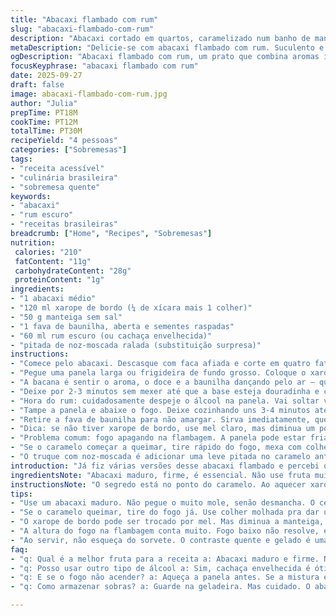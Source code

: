 ```yaml
---
title: "Abacaxi flambado com rum"
slug: "abacaxi-flambado-com-rum"
description: "Abacaxi cortado em quartos, caramelizado num banho de manteiga e bordo, envolto em baunilha e flambado com rum escuro. Receita sem nozes, lactose e glúten, adequada para vegetarianos. Técnica que explora aromas e texturas, resultando num prato quente, suculento e com toque alcoólico delicado. Serve quatro, ótima finalização rápida pra jantar informal ou sobremesa simples. Conta com truques para evitar queimar e dicas pra substituir rum por cachaça sem perder charme. Caramelo homogêneo e a crosta dourada sinalizam ponto de cozimento, enquanto flambagem dá cheiro envolvente e dramático. Pode acompanhar sorvete pra refrescar e contrastar."
metaDescription: "Delicie-se com abacaxi flambado com rum. Suculento e caramelizado, perfeito para um jantar descontraído ou sobremesa simples e charmosa."
ogDescription: "Abacaxi flambado com rum, um prato que combina aromas intensos e texturas quentes. Impressione seus amigos com essa refrescante sobremesa."
focusKeyphrase: "abacaxi flambado com rum"
date: 2025-09-27
draft: false
image: abacaxi-flambado-com-rum.jpg
author: "Julia"
prepTime: PT18M
cookTime: PT12M
totalTime: PT30M
recipeYield: "4 pessoas"
categories: ["Sobremesas"]
tags:
- "receita acessível"
- "culinária brasileira"
- "sobremesa quente"
keywords:
- "abacaxi"
- "rum escuro"
- "receitas brasileiras"
breadcrumb: ["Home", "Recipes", "Sobremesas"]
nutrition: 
 calories: "210"
 fatContent: "11g"
 carbohydrateContent: "28g"
 proteinContent: "1g"
ingredients:
- "1 abacaxi médio"
- "120 ml xarope de bordo (¼ de xícara mais 1 colher)"
- "50 g manteiga sem sal"
- "1 fava de baunilha, aberta e sementes raspadas"
- "60 ml rum escuro (ou cachaça envelhecida)"
- "pitada de noz-moscada ralada (substituição surpresa)"
instructions:
- "Comece pelo abacaxi. Descasque com faca afiada e corte em quatro fatias longas. Remova o miolo duro com cuidado pra não perder muita polpa. Reservar numa tigela."
- "Pegue uma panela larga ou frigideira de fundo grosso. Coloque o xarope de bordo, manteiga e a fava de baunilha com suas sementes. Ligue fogo médio-baixo. Mexa de leve pra ajudar a mistura incorporar. A hora é aquela em que começa a formar bolhas pequenas e a cor fica âmbar claro, sinal de caramelo começando."
- "A bacana é sentir o aroma, o doce e a baunilha dançando pelo ar — quase um convite. Quando vir que o caramelo está ligeiramente espesso, mas não queimado nem escuro, é hora de por o abacaxi. Com cuidado, coloque-os com a parte arredondada pra baixo na panela – ela vai criar a crosta dourada."
- "Deixe por 2-3 minutos sem mexer até que a base esteja douradinha e começando a caramelizar. Se virar antes, perde a crosta; se deixar demais, queima tudo. O barulho vai ser aquele crepitar gostoso, quase abafado. Retire com pegador para só virar a fruta."
- "Hora do rum: cuidadosamente despeje o álcool na panela. Vai soltar vapores fortes, um cheiro explosivo. Não retire a panela do fogo. Use um fósforo longo ou acendedor pra flambear. Sempre se protege, mantenha distância. O fogo sobe alto e rápido, mas não demora a sumir. Essa flambagem libera aroma complexo e cozinha rapidamente a fruta por dentro."
- "Tampe a panela e abaixe o fogo. Deixe cozinhando uns 3-4 minutos até o caramelo ficar uniforme, brilhante. O tempo varia, melhor ver pela textura e brilho do molho que deve engrossar um pouco e envolver a fruta."
- "Retire a fava de baunilha para não amargar. Sirva imediatamente, quente. Molhe a fruta com o caramelo e, se quiser, coloque uma bola de sorvete de creme ou coco. O contraste quente-frio é um clássico."
- "Dica: se não tiver xarope de bordo, use mel claro, mas diminua um pouco a manteiga para não pesar. Cachaça envelhecida deixa a flambagem mais brasileira e incorpora nuances rústicas."
- "Problema comum: fogo apagando na flambagem. A panela pode estar fria demais; aqueça levemente antes do rum. Ou álcool muito fraco. Use rum com pelo menos 40% de teor."
- "Se o caramelo começar a queimar, tire rápido do fogo, mexa com colher molhada — ajuda a parar o cozimento. Não esqueça que açúcar queima muito rápido, fique sempre de olho no ponto antes de colocar o abacaxi."
- "O truque com noz-moscada é adicionar uma leve pitada no caramelo antes do abacaxi. Vai dar um toque inesperado, mas sutil, que lembra as misturas de tempero nordestinas com frutas tropicais."
introduction: "Já fiz várias versões desse abacaxi flambado e percebi que a chave está na paciência. Não adianta correr no caramelo, se queima, amargo, tira a graça. Precisa do momento exato em que o xarope com manteiga e baunilha começa a borbulhar devagar e fica com tom dourado, brilhante. Aí o abacaxi solta seu líquido, mistura, carameliza por fora. Depois a flambagem, que além de drama sensorial, cozinha rápido e solta aroma intenso de rum – meu segredo é usar cachaça envelhecida pra um toque mais brasileiro. Finalizar quente, molhadinho, com contraste do sorvete acrescenta frescor. Sempre deixo a panela tampada pra terminar cozimento uniforme e evitar que seque. Pode apostar numa pitada de noz-moscada durante o preparo do caramelo; quebra a doçura e dá um quê exótico. Fica sofisticado, mas é facílimo na cozinha pra quem tem olho pro ponto certo e paciência pra flambear."
ingredientsNote: "Abacaxi maduro, firme, é essencial. Não use fruta muito mole senão desmancha ao cozinhar. O xarope de bordo pode ser substituído por mel claro ou açúcar mascavo dissolvido em água quente (70 ml com 1 colher de manteiga). A manteiga não pode ser salgada porque altera o sabor e reduz a caramelização correta. A fava de baunilha entrega aroma natural, mas pode ser substituída por essência, com menos intensidade. Escolha rum escuro para flambagem; cachaça envelhecida deixa mais tropical e mais brasileiro. Noz-moscada é um toque extra opcional para quebrar a doçura. A flambagem deve ser feita com álcool com potência mínima de 40% para pegar fogo de verdade. Nunca congela abacaxi antes — perde textura e sabor. Use panela com fundo grosso para distribuir calor sem queimar. Teste o ponto do caramelo observando cor e cheiro — passa do âmbar claro e escurece demais vira amargo."
instructionsNote: "O segredo está no ponto do caramelo. Ao aquecer xarope, manteiga e baunilha no fogo médio-baixo, fique atento à mudança: bolhas pequenas, brilho intenso, aroma doce e persistente. Coloque o abacaxi devagar, para não bagunçar a crosta que começa a formar. Virar cedo demais evita a caramelização. Flambar sensorialmente — fogo alto, cheiro alcoólico marcante que some rapidamente. Tapar a panela após flambagem cria vapor e mantém suculência. Observe a textura do molho que engrossa e gruda na fruta. Retire a fava antes de finalizar para evitar amargor. Servir quente, com sopa quente e sorvete gelado para contraste. Caso o fogo não pegue, aqueça a mistura, teste o álcool e não use panela fria. Se o caramelo escurecer rápido, retire do fogo e mexa com colher umedecida. Praticidade: pré-aqueça os utensílios e tenha o fósforo em mãos pronto para acender, evita drama na flambagem. A pitada de noz-moscada torna o prato mais complexo, porém discreto."
tips:
- "Use um abacaxi maduro. Não pegue o muito mole, senão desmancha. O certo é firme, bem docinho. Caramelo precisa de atenção. Fique de olho, não deixe escurecer. Na hora de flambear: panela muito fria não rola. Aqueça antes. Se não pega fogo, pode ser o álcool, tem que ter pelo menos 40%."
- "Se o caramelo queimar, tire do fogo já. Use colher molhada pra dar um jeito. Dica: pitada de noz-moscada faz uma diferença incrível. Não sou fã de receitas sem personalidade. É sutil, mas traz um ar exótico. Mistura bem com a baunilha e o doce do abacaxi."
- "O xarope de bordo pode ser trocado por mel. Mas diminua a manteiga, não pode pesar. O sabor fica diferente, mas não menos gostoso. Se for usar cachaça envelhecida, é excelente. Taste uma aqui, outra ali depois que flambar, deixa mais tropical. Valoriza o prato."
- "A altura do fogo na flambagem conta muito. Fogo baixo não resolve, e se é alto demais pode passar do ponto. A prática é a mestre. Tente várias vezes, aprenda a controlar temperatura. Sempre tampo a panela após flambagem pra evitar que fique seco. Cozinha bem."
- "Ao servir, não esqueça do sorvete. O contraste quente e gelado é uma explosão. Um especiaria lá, um sabor acolá. Tem que ter paciência para o caramelo, não dá pra correr. O segredo é o brilho e as bolhas pequenas que vão subindo antes de colocar o abacaxi."
faq:
- "q: Qual é a melhor fruta para a receita a: Abacaxi maduro e firme. Não escolha frutas muito moles, desmancham. O ideal é aquele que dá um leve pressionar e fica durinho."
- "q: Posso usar outro tipo de álcool a: Sim, cachaça envelhecida é ótima. Outro tipo de rum também rola, mas garante pelo menos 40% de teor alcoólico. Mas cuidado com os aromas."
- "q: E se o fogo não acender? a: Aqueça a panela antes. Se a mistura estiver fria não pega fogo. E outra, use álcool de boa qualidade. Vai garantir que queime de verdade."
- "q: Como armazenar sobras? a: Guarde na geladeira. Mas cuidado. O abacaxi pode soltar líquido e ficar aguado. Pode reaquecer depois no fogo, mas não deixe muito tempo."

---
```

